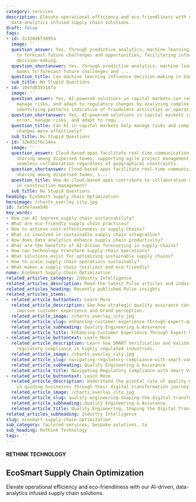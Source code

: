```yaml
---
category: services
description: Elevate operational efficiency and eco-friendliness with our AI-driven,
  data-analytics infused supply chain solutions.
draft: false
faqs:
- id: 2c320d6f3895a
  image: ''
  question_answer: Yes, through predictive analytics, machine learning enables banks
    to forecast future challenges and opportunities, facilitating informed and efficient
    decision-making.
  question_shortanswer: Yes, through predictive analytics, machine learning enables
    banks to forecast future challenges and ...
  question_title: Can machine learning influence decision-making in banks?
  sub_title: No Stupid Questions
- id: 104fd835518fa
  image: ''
  question_answer: Yes, AI-powered solutions in capital markets can reduce human error,
    manage risks, and adapt to regulatory changes by analyzing complex data sets and
    identifying patterns indicative of fraudulent activities or operation anomalies.
  question_shortanswer: Yes, AI-powered solutions in capital markets can reduce human
    error, manage risks, and adapt to regu...
  question_title: Can AI in capital markets help manage risks and comply with regulatory
    changes more effectively?
  sub_title: No Stupid Questions
- id: 32e852f6c14ea
  image: ''
  question_answer: Cloud-based apps facilitate real-time communication and information
    sharing among dispersed teams, supporting agile project management and enabling
    seamless collaboration regardless of geographical constraints.
  question_shortanswer: Cloud-based apps facilitate real-time communication and information
    sharing among dispersed teams, s...
  question_title: How do cloud-based apps contribute to collaboration and agility
    in construction management?
  sub_title: No Stupid Questions
heading: EcoSmart Supply Chain Optimization
heroimage: /charts_overlay_city.jpg
id: 3a3de7aae54b
key_words:
- How can AI improve supply chain sustainability?
- What are eco-friendly supply chain practices?
- How to achieve cost-effectiveness in supply chains?
- What is involved in sustainable supply chain integration?
- How does data analytics enhance supply chain productivity?
- What are the benefits of AI-driven forecasting in supply chains?
- How can technology transform supply chain operations?
- What solutions exist for optimizing sustainable supply chains?
- How to scale supply chain operations sustainably?
- What makes a supply chain resilient and eco-friendly?
name: EcoSmart Supply Chain Optimization
related_articles_category: Industry Intelligence
related_articles_description: Read the latest Pulse articles and industry insights.
related_articles_heading: Recently published Pulse insights
related_articles_items:
- related_article_buttontext: Learn More
  related_article_description: See how strategic quality assurance can significantly
    improve customer experience and brand perception.
  related_article_image: /charts_overlay_city.jpg
  related_article_slug: enhancing-customer-experience-through-expert-qa
  related_article_subheading: Quality Engineering & Assurance
  related_article_title: Enhancing Customer Experience Through Expert QA
- related_article_buttontext: Learn More
  related_article_description: Learn how SMART Verification and Validation streamline
    regulatory compliance in highly regulated industries.
  related_article_image: /charts_overlay_city.jpg
  related_article_slug: navigating-regulatory-compliance-with-smart-vandv
  related_article_subheading: Quality Engineering & Assurance
  related_article_title: Navigating Regulatory Compliance with Smart VandV
- related_article_buttontext: Learn More
  related_article_description: Understand the pivotal role of quality engineering
    in guiding businesses through their digital transformation journey.
  related_article_image: /charts_overlay_city.jpg
  related_article_slug: quality-engineering-shaping-the-digital-transformation
  related_article_subheading: Quality Engineering & Assurance
  related_article_title: Quality Engineering, Shaping the Digital Transformation
related_articles_subheading: Industry Intelligence
slug: ecosmart-supply-chain-optimization
sub_category: tailored-services, bespoke-solutions, ta
sub_heading: Rethink Technology
tags: ''
---
```


#### RETHINK TECHNOLOGY
## EcoSmart Supply Chain Optimization
Elevate operational efficiency and eco-friendliness with our AI-driven, data-analytics infused supply chain solutions.